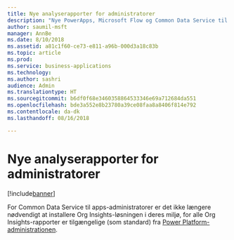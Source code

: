 ```yaml
---
title: Nye analyserapporter for administratorer
description: "Nye PowerApps, Microsoft Flow og Common Data Service til apps-forbrugsrapporter er tilgængelige for alle administratorer"
author: saumil-msft
manager: AnnBe
ms.date: 8/10/2018
ms.assetid: a81c1f60-ce73-e811-a96b-000d3a18c83b
ms.topic: article
ms.prod: 
ms.service: business-applications
ms.technology: 
ms.author: sashri
audience: Admin
ms.translationtype: HT
ms.sourcegitcommit: b6df0f68e3460358864533346e69a712684da551
ms.openlocfilehash: bde3a552e8b23780a39ce08faa8a8406f814e792
ms.contentlocale: da-dk
ms.lasthandoff: 08/16/2018

---
```

# <a name="new-admin-analytics-reports"></a>Nye analyserapporter for administratorer


[!include[banner](../../includes/banner.md)]

For Common Data Service til apps-administratorer er det ikke længere nødvendigt at installere Org Insights-løsningen i deres miljø, for alle Org Insights-rapporter er tilgængelige (som standard) fra [Power Platform-administrationen](https://go.microsoft.com/fwlink/?linkid=875536).

